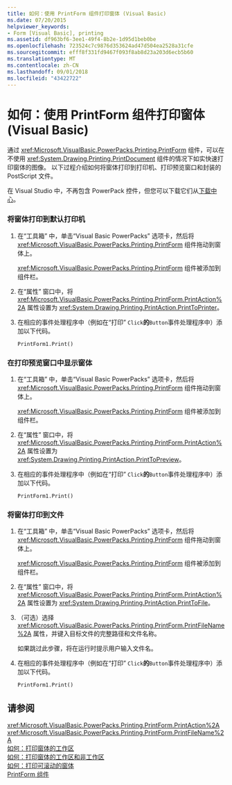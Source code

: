 ```yaml
---
title: 如何：使用 PrintForm 组件打印窗体 (Visual Basic)
ms.date: 07/20/2015
helpviewer_keywords:
- Form [Visual Basic], printing
ms.assetid: df963bf6-3ee1-49f4-8b2e-1d95d1beb0be
ms.openlocfilehash: 723524c7c9876d353624ad47d504ea2528a31cfe
ms.sourcegitcommit: efff8f331fd9467f093f8ab8d23a203d6ecb5b60
ms.translationtype: MT
ms.contentlocale: zh-CN
ms.lasthandoff: 09/01/2018
ms.locfileid: "43422722"
---
```

# <a name="how-to-print-a-form-by-using-the-printform-component-visual-basic"></a>如何：使用 PrintForm 组件打印窗体 (Visual Basic)
通过 <xref:Microsoft.VisualBasic.PowerPacks.Printing.PrintForm> 组件，可以在不使用 <xref:System.Drawing.Printing.PrintDocument> 组件的情况下如实快速打印窗体的图像。 以下过程介绍如何将窗体打印到打印机、打印预览窗口和封装的 PostScript 文件。  
  
 在 Visual Studio 中，不再包含 PowerPack 控件，但您可以下载它们从[下载中心](https://www.microsoft.com/en-us/download/details.aspx?id=25169)。  
  
### <a name="to-print-a-form-to-the-default-printer"></a>将窗体打印到默认打印机  
  
1.  在“工具箱” 中，单击“Visual Basic PowerPacks”  选项卡，然后将 <xref:Microsoft.VisualBasic.PowerPacks.Printing.PrintForm> 组件拖动到窗体上。  
  
     <xref:Microsoft.VisualBasic.PowerPacks.Printing.PrintForm> 组件被添加到组件栏。  
  
2.  在“属性”  窗口中，将 <xref:Microsoft.VisualBasic.PowerPacks.Printing.PrintForm.PrintAction%2A> 属性设置为 <xref:System.Drawing.Printing.PrintAction.PrintToPrinter>。  
  
3.  在相应的事件处理程序中（例如在“打印” `Click`**的**`Button`事件处理程序中）添加以下代码。  
  
    ```  
    PrintForm1.Print()  
    ```  
  
### <a name="to-display-a-form-in-a-print-preview-window"></a>在打印预览窗口中显示窗体  
  
1.  在“工具箱” 中，单击“Visual Basic PowerPacks”  选项卡，然后将 <xref:Microsoft.VisualBasic.PowerPacks.Printing.PrintForm> 组件拖动到窗体上。  
  
     <xref:Microsoft.VisualBasic.PowerPacks.Printing.PrintForm> 组件被添加到组件栏。  
  
2.  在“属性”  窗口中，将 <xref:Microsoft.VisualBasic.PowerPacks.Printing.PrintForm.PrintAction%2A> 属性设置为 <xref:System.Drawing.Printing.PrintAction.PrintToPreview>。  
  
3.  在相应的事件处理程序中（例如在“打印” `Click`**的**`Button`事件处理程序中）添加以下代码。  
  
    ```  
    PrintForm1.Print()  
    ```  
  
### <a name="to-print-a-form-to-a-file"></a>将窗体打印到文件  
  
1.  在“工具箱” 中，单击“Visual Basic PowerPacks”  选项卡，然后将 <xref:Microsoft.VisualBasic.PowerPacks.Printing.PrintForm> 组件拖动到窗体上。  
  
     <xref:Microsoft.VisualBasic.PowerPacks.Printing.PrintForm> 组件被添加到组件栏。  
  
2.  在“属性”  窗口中，将 <xref:Microsoft.VisualBasic.PowerPacks.Printing.PrintForm.PrintAction%2A> 属性设置为 <xref:System.Drawing.Printing.PrintAction.PrintToFile>。  
  
3.  （可选）选择 <xref:Microsoft.VisualBasic.PowerPacks.Printing.PrintForm.PrintFileName%2A> 属性，并键入目标文件的完整路径和文件名称。  
  
     如果跳过此步骤，将在运行时提示用户输入文件名。  
  
4.  在相应的事件处理程序中（例如在“打印” `Click`**的**`Button`事件处理程序中）添加以下代码。  
  
    ```  
    PrintForm1.Print()  
    ```  
  
## <a name="see-also"></a>请参阅  
 <xref:Microsoft.VisualBasic.PowerPacks.Printing.PrintForm.PrintAction%2A>  
 <xref:Microsoft.VisualBasic.PowerPacks.Printing.PrintForm.PrintFileName%2A>  
 [如何：打印窗体的工作区](../../../visual-basic/developing-apps/printing/how-to-print-the-client-area-of-a-form.md)  
 [如何：打印窗体的工作区和非工作区](../../../visual-basic/developing-apps/printing/how-to-print-client-and-non-client-areas-of-a-form.md)  
 [如何：打印可滚动的窗体](../../../visual-basic/developing-apps/printing/how-to-print-a-scrollable-form.md)  
 [PrintForm 组件](../../../visual-basic/developing-apps/printing/printform-component.md)
